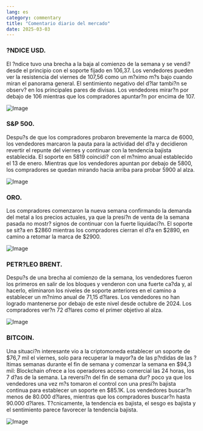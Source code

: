 ```yaml
---
lang: es
category: commentary
title: "Comentario diario del mercado"
date: 2025-03-03
---
```


### ?NDICE USD.

El ?ndice tuvo una brecha a la baja al comienzo de la semana y se vendi? desde el principio con el soporte fijado en 106,37. Los vendedores pueden ver la resistencia del viernes de 107,56 como un m?ximo m?s bajo cuando miran el panorama general. El sentimiento negativo del d?lar tambi?n se observ? en los principales pares de divisas. Los vendedores mirar?n por debajo de 106 mientras que los compradores apuntar?n por encima de 107.

![Image](https://markleighedu.github.io/img/Mar-2025/03-Mar-2025/usdindex.jpg)

### S&P 500.

Despu?s de que los compradores probaron brevemente la marca de 6000, los vendedores marcaron la pauta para la actividad del d?a y decidieron revertir el repunte del viernes y continuar con la tendencia bajista establecida. El soporte en 5819 coincidi? con el m?nimo anual establecido el 13 de enero. Mientras que los vendedores apuntan por debajo de 5800, los compradores se quedan mirando hacia arriba para probar 5900 al alza.  

![Image](https://markleighedu.github.io/img/Mar-2025/03-Mar-2025/sp500.jpg)

### ORO.

Los compradores comenzaron la nueva semana confirmando la demanda del metal a los precios actuales, ya que la presi?n de venta de la semana pasada no mostr? signos de continuar con la fuerte liquidaci?n. El soporte se sit?a en $2860 mientras los compradores cierran el d?a en $2890, en camino a retomar la marca de $2900.

![Image](https://markleighedu.github.io/img/Mar-2025/03-Mar-2025/gold.jpg)

### PETR?LEO BRENT.

Despu?s de una brecha al comienzo de la semana, los vendedores fueron los primeros en salir de los bloques y venderon con una fuerte ca?da y, al hacerlo, eliminaron los niveles de soporte anteriores en el camino a establecer un m?nimo anual de 71,15 d?lares. Los vendedores no han logrado mantenerse por debajo de este nivel desde octubre de 2024. Los compradores ver?n 72 d?lares como el primer objetivo al alza.

![Image](https://markleighedu.github.io/img/Mar-2025/03-Mar-2025/brentoil.jpg)

### BITCOIN.

Una situaci?n interesante vio a la criptomoneda establecer un soporte de $76,7 mil el viernes, solo para recuperar la mayor?a de las p?rdidas de las ?ltimas semanas durante el fin de semana y comenzar la semana en $94,3 mil: Blockchain ofrece a los operadores acceso comercial las 24 horas, los 7 d?as de la semana. La reversi?n del fin de semana dur? poco ya que los vendedores una vez m?s tomaron el control con una presi?n bajista continua para establecer un soporte en $85.1K. Los vendedores buscar?n menos de 80.000 d?lares, mientras que los compradores buscar?n hasta 90.000 d?lares. T?cnicamente, la tendencia es bajista, el sesgo es bajista y el sentimiento parece favorecer la tendencia bajista. 

![Image](https://markleighedu.github.io/img/Mar-2025/03-Mar-2025/bitcoin.jpg)

